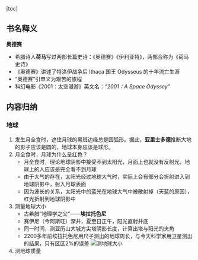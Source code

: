 [toc]

## 书名释义

**奥德赛**

- 希腊诗人**荷马**写过两部长篇史诗：《奥德赛》《伊利亚特》，两部合称为《荷马史诗》
- 《奥德赛》讲述了特洛伊战争后 Ithaca 国王 Odysseus 的十年流亡生涯
- “奥德赛”引申义为艰苦的旅程
- 科幻电影《2001：太空漫游》英文名：*“2001：A Space Odyssey”*

## 内容归纳

### 地球

1. 发生月全食时，遮住月球的黑斑边缘总是圆弧形。据此，**亚里士多德**推断大地的影子应该是圆的，地球本身应该是球形。
1. 月全食时，月球为什么呈红色？
    - 月全食时，理论地球阴影中接受不到太阳光，月面上也就没有反射光，地球上的人应该是完全看不到月球
    - 由于大气的存在，太阳光经过地球大气时，实际上会有部分会折射进入到地球阴影中，射入月球表面
    - 因为波长的关系，太阳光中的蓝光在地球大气中被散射掉（天蓝的原因），红光折射到地球阴影中
1. 测量地球大小
    - 古希腊“地理学之父”——**埃拉托色尼**
    - 赛伊尼（今阿斯旺）深井，夏至日正午，阳光直射井底
    - 同一时间，测亚历山大城方尖塔阴影长度，计算出塔与阳光的夹角
    - 2200多年前埃拉托色尼用尺子测出的地球周长，与今天科学家用卫星测出的结果，只有区区2%的误差
    ![测地球大小](https://res.weread.qq.com/wrepub/epub_26793464_10)
1. 测地球质量
